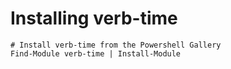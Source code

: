 # Installing verb-time

    # Install verb-time from the Powershell Gallery
    Find-Module verb-time | Install-Module

